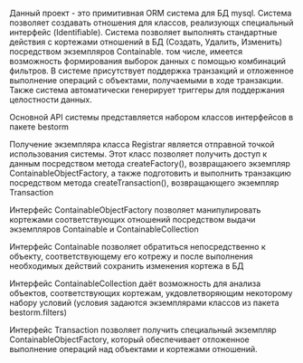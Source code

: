 Данный проект - это примитивная ORM система для БД mysql. 
Система позволяет создавать отношения для классов, реализующх специальный интерфейс (Identifiable). 
Система позволяет выполнять стандартные действия с кортежами отношений в БД (Создать, Удалить, Изменить) посредством экземпляров Containable. том числе, имеется возможность формирования выборок данных с помощью комбинаций фильтров.
В системе присутствует поддержка транзакций и отложенное выполнение операций с объектами, получаемыми в ходе транзакции.
Также система автоматически генерирует триггеры для поддержания целостности данных.

Основной API системы представляется набором классов интерфейсов в пакете bestorm

Получение экземпляра класса Registrar является отправной точкой использования системы.
Этот класс позволяет получить доступ к данным посредством метода createFactory(), возвращаюего экземпляр ContainableObjectFactory, а также подготовить и выполнить транзакцию посредством метода createTransaction(), возвращающего экземпляр Transaction

Интерфейс ContainableObjectFactory позволяет манипулировать кортежами соответствующих отношений посредством выдачи экземпляров Containable и ContainableCollection

Интерфейс Containable позволяет обратиться непосредственно к объекту, соответствующему его котрежу и после выполнения необходимых действий сохранить изменения кортежа в БД

Интерфейс ContainableCollection даёт возможность для анализа объектов, соответствующих кортежам, укдовлетворяющим некоторому набору условий (условия задаются экземплярами классов из пакета bestorm.filters)

Интерфейс Transaction позволяет получить специальный экземпляр ContainableObjectFactory, который обеспечивает отложенное выполнение операций над объектами и кортежами отношений. 